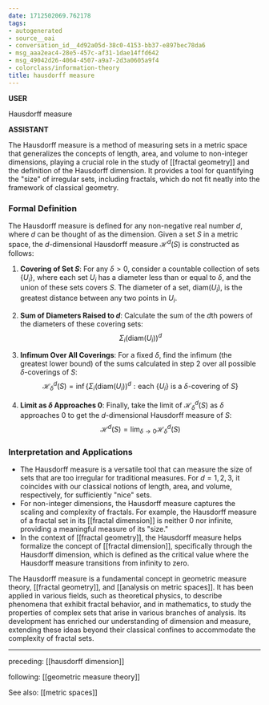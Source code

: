 ```yaml
---
date: 1712502069.762178
tags:
- autogenerated
- source__oai
- conversation_id__4d92a05d-38c0-4153-bb37-e897bec78da6
- msg_aaa2eac4-28e5-457c-af31-1dae14ffd642
- msg_49042d26-4064-4507-a9a7-2d3a0605a9f4
- colorclass/information-theory
title: hausdorff measure
---
```


**USER**

Hausdorff measure


**ASSISTANT**

The Hausdorff measure is a method of measuring sets in a metric space that generalizes the concepts of length, area, and volume to non-integer dimensions, playing a crucial role in the study of [[fractal geometry]] and the definition of the Hausdorff dimension. It provides a tool for quantifying the "size" of irregular sets, including fractals, which do not fit neatly into the framework of classical geometry.

### Formal Definition

The Hausdorff measure is defined for any non-negative real number $d$, where $d$ can be thought of as the dimension. Given a set $S$ in a metric space, the $d$-dimensional Hausdorff measure $\mathcal{H}^d(S)$ is constructed as follows:

1. **Covering of Set $S$**: For any $\delta > 0$, consider a countable collection of sets $\{U_i\}$, where each set $U_i$ has a diameter less than or equal to $\delta$, and the union of these sets covers $S$. The diameter of a set, $\text{diam}(U_i)$, is the greatest distance between any two points in $U_i$.

2. **Sum of Diameters Raised to $d$**: Calculate the sum of the $d$th powers of the diameters of these covering sets:
   $$ \Sigma_{i} (\text{diam}(U_i))^d $$

3. **Infimum Over All Coverings**: For a fixed $\delta$, find the infimum (the greatest lower bound) of the sums calculated in step 2 over all possible $\delta$-coverings of $S$:
   $$ \mathcal{H}^d_\delta(S) = \inf \{\Sigma_{i} (\text{diam}(U_i))^d : \text{each } \{U_i\} \text{ is a } \delta\text{-covering of } S\} $$

4. **Limit as $\delta$ Approaches 0**: Finally, take the limit of $\mathcal{H}^d_\delta(S)$ as $\delta$ approaches 0 to get the $d$-dimensional Hausdorff measure of $S$:
   $$ \mathcal{H}^d(S) = \lim_{\delta \to 0} \mathcal{H}^d_\delta(S) $$

### Interpretation and Applications

- The Hausdorff measure is a versatile tool that can measure the size of sets that are too irregular for traditional measures. For $d=1, 2, 3$, it coincides with our classical notions of length, area, and volume, respectively, for sufficiently "nice" sets.
- For non-integer dimensions, the Hausdorff measure captures the scaling and complexity of fractals. For example, the Hausdorff measure of a fractal set in its [[fractal dimension]] is neither 0 nor infinite, providing a meaningful measure of its "size."
- In the context of [[fractal geometry]], the Hausdorff measure helps formalize the concept of [[fractal dimension]], specifically through the Hausdorff dimension, which is defined as the critical value where the Hausdorff measure transitions from infinity to zero.

The Hausdorff measure is a fundamental concept in geometric measure theory, [[fractal geometry]], and [[analysis on metric spaces]]. It has been applied in various fields, such as theoretical physics, to describe phenomena that exhibit fractal behavior, and in mathematics, to study the properties of complex sets that arise in various branches of analysis. Its development has enriched our understanding of dimension and measure, extending these ideas beyond their classical confines to accommodate the complexity of fractal sets.


---

preceding: [[hausdorff dimension]]  


following: [[geometric measure theory]]

See also: [[metric spaces]]